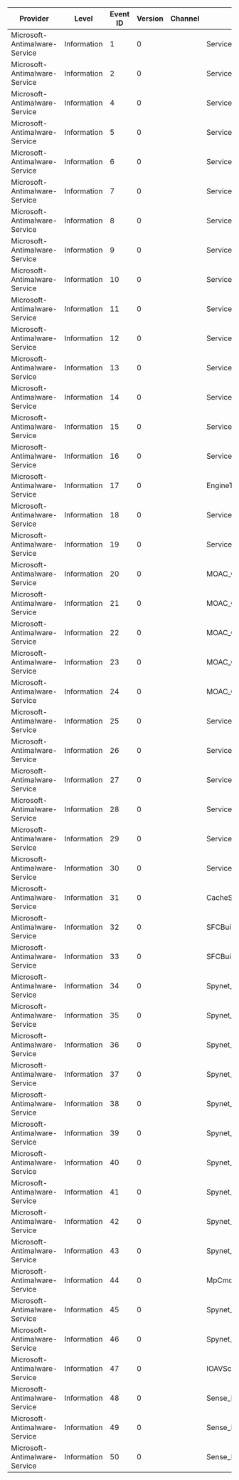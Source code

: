 Provider                       |  Level        |  Event ID  |  Version  |  Channel  |  Task                            |  Opcode  |  Keyword  |  Message
-------------------------------|---------------|------------|-----------|-----------|----------------------------------|----------|-----------|---------
Microsoft-Antimalware-Service  |  Information  |  1         |  0        |           |  ServiceOnDemandScan             |  Start   |           |
Microsoft-Antimalware-Service  |  Information  |  2         |  0        |           |  ServiceOnDemandScan             |  Stop    |           |
Microsoft-Antimalware-Service  |  Information  |  4         |  0        |           |  ServiceCacheBuild               |  Start   |           |
Microsoft-Antimalware-Service  |  Information  |  5         |  0        |           |  ServiceCacheBuild               |  Stop    |           |
Microsoft-Antimalware-Service  |  Information  |  6         |  0        |           |  ServiceLoadEngine               |  Start   |           |
Microsoft-Antimalware-Service  |  Information  |  7         |  0        |           |  ServiceLoadEngine               |  Stop    |           |
Microsoft-Antimalware-Service  |  Information  |  8         |  0        |           |  ServiceReloadEngine             |  Start   |           |
Microsoft-Antimalware-Service  |  Information  |  9         |  0        |           |  ServiceReloadEngine             |  Stop    |           |
Microsoft-Antimalware-Service  |  Information  |  10        |  0        |           |  ServiceSync                     |  Start   |           |
Microsoft-Antimalware-Service  |  Information  |  11        |  0        |           |  ServiceSync                     |  Stop    |           |
Microsoft-Antimalware-Service  |  Information  |  12        |  0        |           |  ServiceAsync                    |  Start   |           |
Microsoft-Antimalware-Service  |  Information  |  13        |  0        |           |  ServiceAsync                    |  Stop    |           |
Microsoft-Antimalware-Service  |  Information  |  14        |  0        |           |  ServiceShutdown                 |          |           |
Microsoft-Antimalware-Service  |  Information  |  15        |  0        |           |  ServiceProcessScan              |  Start   |           |
Microsoft-Antimalware-Service  |  Information  |  16        |  0        |           |  ServiceProcessScan              |  Stop    |           |
Microsoft-Antimalware-Service  |  Information  |  17        |  0        |           |  EngineTask                      |          |           |
Microsoft-Antimalware-Service  |  Information  |  18        |  0        |           |  ServiceTask                     |          |           |
Microsoft-Antimalware-Service  |  Information  |  19        |  0        |           |  ServiceClean                    |          |           |
Microsoft-Antimalware-Service  |  Information  |  20        |  0        |           |  MOAC_CacheHit                   |          |           |
Microsoft-Antimalware-Service  |  Information  |  21        |  0        |           |  MOAC_CacheMiss                  |          |           |
Microsoft-Antimalware-Service  |  Information  |  22        |  0        |           |  MOAC_CacheAdd                   |          |           |
Microsoft-Antimalware-Service  |  Information  |  23        |  0        |           |  MOAC_CacheDelete                |          |           |
Microsoft-Antimalware-Service  |  Information  |  24        |  0        |           |  MOAC_CacheFlush                 |          |           |
Microsoft-Antimalware-Service  |  Information  |  25        |  0        |           |  ServiceRoutineCleanup           |          |           |
Microsoft-Antimalware-Service  |  Information  |  26        |  0        |           |  ServiceRoutineVerification      |          |           |
Microsoft-Antimalware-Service  |  Information  |  27        |  0        |           |  ServiceRoutineCacheMaintenance  |          |           |
Microsoft-Antimalware-Service  |  Information  |  28        |  0        |           |  ServiceVersion                  |          |           |
Microsoft-Antimalware-Service  |  Information  |  29        |  0        |           |  ServiceEngineUpdate             |  Start   |           |
Microsoft-Antimalware-Service  |  Information  |  30        |  0        |           |  ServiceEngineUpdate             |  Stop    |           |
Microsoft-Antimalware-Service  |  Information  |  31        |  0        |           |  CacheState                      |          |           |
Microsoft-Antimalware-Service  |  Information  |  32        |  0        |           |  SFCBuild                        |  Start   |           |
Microsoft-Antimalware-Service  |  Information  |  33        |  0        |           |  SFCBuild                        |  Stop    |           |
Microsoft-Antimalware-Service  |  Information  |  34        |  0        |           |  Spynet_EventSpynetRequired      |          |           |
Microsoft-Antimalware-Service  |  Information  |  35        |  0        |           |  Spynet_EventCloudRequest        |          |           |
Microsoft-Antimalware-Service  |  Information  |  36        |  0        |           |  Spynet_EventSendTelemetry       |          |           |
Microsoft-Antimalware-Service  |  Information  |  37        |  0        |           |  Spynet_MpCmdRunStart            |          |           |
Microsoft-Antimalware-Service  |  Information  |  38        |  0        |           |  Spynet_GenerateReportStart      |          |           |
Microsoft-Antimalware-Service  |  Information  |  39        |  0        |           |  Spynet_GenerateReportComplete   |          |           |
Microsoft-Antimalware-Service  |  Information  |  40        |  0        |           |  Spynet_HandleResponseStart      |          |           |
Microsoft-Antimalware-Service  |  Information  |  41        |  0        |           |  Spynet_HandleResponseComplete   |          |           |
Microsoft-Antimalware-Service  |  Information  |  42        |  0        |           |  Spynet_SendReportStart          |          |           |
Microsoft-Antimalware-Service  |  Information  |  43        |  0        |           |  Spynet_SendReportComplete       |          |           |
Microsoft-Antimalware-Service  |  Information  |  44        |  0        |           |  MpCmdRun_CreateProcess          |          |           |
Microsoft-Antimalware-Service  |  Information  |  45        |  0        |           |  Spynet_MpCmdRunCreateTimer      |          |           |
Microsoft-Antimalware-Service  |  Information  |  46        |  0        |           |  Spynet_MpCmdRunTimerTrigger     |          |           |
Microsoft-Antimalware-Service  |  Information  |  47        |  0        |           |  IOAVScanTriggered               |  Start   |           |
Microsoft-Antimalware-Service  |  Information  |  48        |  0        |           |  Sense_RemediationInfoThreat     |          |           |
Microsoft-Antimalware-Service  |  Information  |  49        |  0        |           |  Sense_HipsFGInfo                |          |           |
Microsoft-Antimalware-Service  |  Information  |  50        |  0        |           |  Sense_NetworkFilterLookup       |          |           |